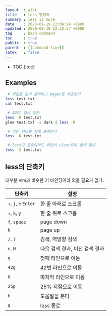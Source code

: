 ```yaml
---
layout  : wiki
title   : less 명령어
summary : less is more
date    : 2020-01-19 22:06:24 +0900
updated : 2020-01-19 22:32:57 +0900
tag     : bash command
toc     : true
public  : true
parent  : [[command-line]]
latex   : false
---
```

* TOC
{:toc}

## Examples

```sh
 # 파일을 읽어 출력하고 pager를 제공한다
less test.txt
cat test.txt

 # ANSI 컬러 호환
less -R test.txt
glow test.txt -s dark | less -R

 # 라인 넘버를 함께 출력한다
less -N test.txt

 # less가 종료되어도 화면이 clear되지 않게 한다
less -X test.txt
```

## less의 단축키
대부분 vim과 비슷한 키 바인딩이라 외울 필요가 없다.

| 단축키                | 설명                           |
|-----------------------|--------------------------------|
| `↓`, `j`, `e` `Enter` | 한 줄 아래로 스크롤            |
| `↑`, `k`, `y`         | 한 줄 위로 스크롤              |
| `f`, `space`          | page down                      |
| `b`                   | page up                        |
| `/`, `?`              | 검색, 역방향 검색              |
| `n`, `N`              | 다음 검색 결과, 이전 검색 결과 |
| `g`                   | 첫째 라인으로 이동             |
| `42g`                 | 42번 라인으로 이동             |
| `G`                   | 마지막 라인으로 이동           |
| `25p`                 | 25% 지점으로 이동              |
| `h`                   | 도움말을 본다                  |
| `q`                   | less 종료                      |


